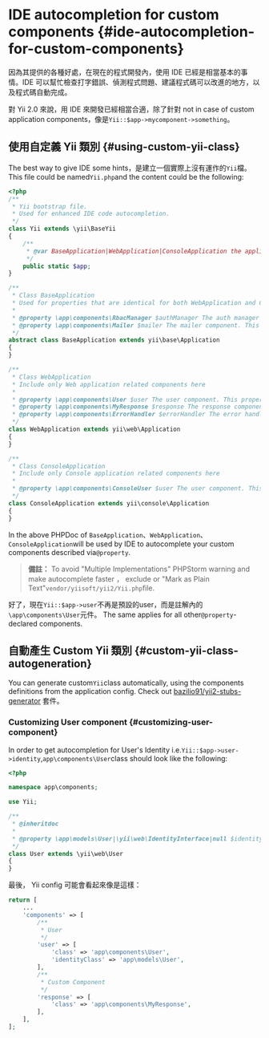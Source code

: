 # IDE autocompletion for custom components {#ide-autocompletion-for-custom-components}

因為其提供的各種好處，在現在的程式開發內，使用 IDE 已經是相當基本的事情。IDE 可以幫忙檢查打字錯誤、偵測程式問題、建議程式碼可以改進的地方，以及程式碼自動完成。

對 Yii 2.0 來說，用 IDE 來開發已經相當合適，除了針對  not in case of custom application components，像是`Yii::$app->mycomponent->something`。

## 使用自定義 Yii 類別 {#using-custom-yii-class}

The best way to give IDE some hints，是建立一個實際上沒有運作的`Yii`檔。This file could be named`Yii.php`and the content could be the following:

```php
<?php
/**
 * Yii bootstrap file.
 * Used for enhanced IDE code autocompletion.
 */
class Yii extends \yii\BaseYii
{
    /**
     * @var BaseApplication|WebApplication|ConsoleApplication the application instance
     */
    public static $app;
}

/**
 * Class BaseApplication
 * Used for properties that are identical for both WebApplication and ConsoleApplication
 *
 * @property \app\components\RbacManager $authManager The auth manager for this application. Null is returned if auth manager is not configured. This property is read-only. Extended component.
 * @property \app\components\Mailer $mailer The mailer component. This property is read-only. Extended component.
 */
abstract class BaseApplication extends yii\base\Application
{
}

/**
 * Class WebApplication
 * Include only Web application related components here
 *
 * @property \app\components\User $user The user component. This property is read-only. Extended component.
 * @property \app\components\MyResponse $response The response component. This property is read-only. Extended component.
 * @property \app\components\ErrorHandler $errorHandler The error handler application component. This property is read-only. Extended component.
 */
class WebApplication extends yii\web\Application
{
}

/**
 * Class ConsoleApplication
 * Include only Console application related components here
 *
 * @property \app\components\ConsoleUser $user The user component. This property is read-only. Extended component.
 */
class ConsoleApplication extends yii\console\Application
{
}
```

In the above PHPDoc of `BaseApplication`、`WebApplication`、`ConsoleApplication`will be used by IDE to autocomplete your custom components described via`@property`.

> **備註：** To avoid "Multiple Implementations" PHPStorm warning and make autocomplete faster ， exclude or "Mark as Plain Text"`vendor/yiisoft/yii2/Yii.php`file.

好了，現在`Yii::$app->user`不再是預設的user，而是註解內的`\app\components\User`元件。 The same applies for all other`@property`-declared components.

## 自動產生 Custom Yii 類別 {#custom-yii-class-autogeneration}

You can generate custom`Yii`class automatically, using the components definitions from the application config. Check out [bazilio91/yii2-stubs-generator](https://github.com/bazilio91/yii2-stubs-generator) 套件。

### Customizing User component {#customizing-user-component}

In order to get autocompletion for User's Identity i.e.`Yii::$app->user->identity`,`app\components\User`class should look like the following:

```php
<?php

namespace app\components;

use Yii;

/**
 * @inheritdoc
 *
 * @property \app\models\User|\yii\web\IdentityInterface|null $identity The identity object associated with the currently logged-in user. null is returned if the user is not logged in (not authenticated).
 */
class User extends \yii\web\User
{
}
```

最後， Yii config 可能會看起來像是這樣：

```php
return [
    ...
    'components' => [
        /**
         * User
         */
        'user' => [
            'class' => 'app\components\User',
            'identityClass' => 'app\models\User',
        ],
        /**
         * Custom Component
         */
        'response' => [
            'class' => 'app\components\MyResponse',
        ],
    ],
];
```



